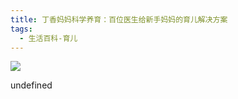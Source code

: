 ```yaml
---
title: 丁香妈妈科学养育：百位医生给新手妈妈的育儿解决方案
tags:
  - 生活百科-育儿
---
```


![](https://wfqqreader-1252317822.image.myqcloud.com/cover/248/32307248/s_32307248.jpg)

undefined